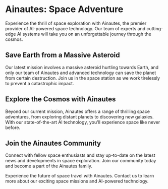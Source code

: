 <!--
Write me markdown content of website with wallpaper:

"A group of Ainautes in a space station watching as a massive asteroid hurtles towards Earth, with only their AI and technology to save them."

The header of the page should not be copy of the text but rather a real content of the website which is using this wallpaper.
-->

<!--font:Montserrat-->

# Ainautes: Space Adventure

Experience the thrill of space exploration with Ainautes, the premier provider of AI-powered space technology. Our team of experts and cutting-edge AI systems will take you on an unforgettable journey through the cosmos.

## Save Earth from a Massive Asteroid

Our latest mission involves a massive asteroid hurtling towards Earth, and only our team of Ainautes and advanced technology can save the planet from certain destruction. Join us in the space station as we work tirelessly to prevent a catastrophic impact.

## Explore the Cosmos with Ainautes

Beyond our current mission, Ainautes offers a range of thrilling space adventures, from exploring distant planets to discovering new galaxies. With our state-of-the-art AI technology, you'll experience space like never before.

## Join the Ainautes Community

Connect with fellow space enthusiasts and stay up-to-date on the latest news and developments in space exploration. Join our community today and become a part of the Ainautes family.

Experience the future of space travel with Ainautes. Contact us to learn more about our exciting space missions and AI-powered technology.
